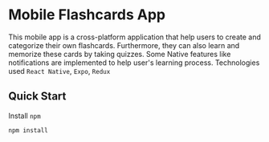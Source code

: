 # Mobile Flashcards App

This mobile app is a cross-platform application that help users to create and categorize their own flashcards. Furthermore, they can also learn and memorize these cards by taking quizzes. Some Native features like notifications are implemented to help user's learning process.
Technologies used `React Native`, `Expo`, `Redux`

## Quick Start

Install `npm`

```
npm install
```
